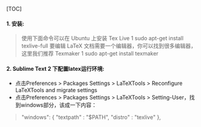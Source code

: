 [TOC]

#### 1. 安装:
>使用下面命令可以在 Ubuntu 上安装 Tex Live
1 	sudo apt-get install texlive-full
要编辑 LaTeX 文档需要一个编辑器，你可以找到很多编辑器，这里我们推荐 Texmaker
1 	sudo apt-get install texmaker 

#### 2. Sublime Text 2 下配置latex运行环境:
* 点击Preferences > Packages Settings > LaTeXTools > Reconfigure LaTeXTools and migrate settings
* 点击Preferences > Packages Settings > LaTeXTools > Setting-User，找到windows部分，该成一下内容：
>"windows": {
	"textpath" : "$PATH",
	"distro"   : "texlive"
},
